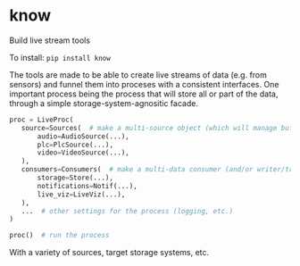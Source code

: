 
# know

Build live stream tools

To install:	```pip install know```

The tools are made to be able to create live streams of data 
(e.g. from sensors) and funnel them into proceses with a consistent interfaces. 
One important process being the process that will store all or part of 
the data, through a simple storage-system-agnositic facade. 

```python
proc = LiveProc(
   source=Sources(  # make a multi-source object (which will manage buffering and timing)
       audio=AudioSource(...),
       plc=PlcSource(...),
       video=VideoSource(...),
   ),
   consumers=Consumers(  # make a multi-data consumer (and/or writer/transformer) object
       storage=Store(...),
       notifications=Notif(...),
       live_viz=LiveViz(...),
   ),
   ...  # other settings for the process (logging, etc.)
)

proc()  # run the process
```

With a variety of sources, target storage systems, etc.
